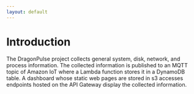 ```yaml
---
layout: default
---
```

# Introduction

The DragonPulse project collects general system, disk, network, and process
information.  The collected information is published to an MQTT topic of
Amazon IoT where a Lambda function stores it in a DynamoDB table.  A
dashboard whose static web pages are stored in s3 accesses endpoints
hosted on the API Gateway display the collected information.

